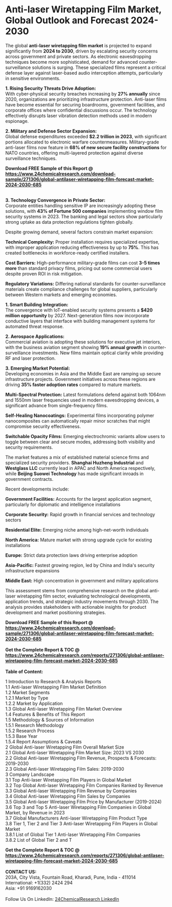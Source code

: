 <h1>Anti-laser Wiretapping Film Market, Global Outlook and Forecast 2024-2030</h1><p>The global <strong>anti-laser wiretapping film market</strong> is projected to expand significantly from <strong>2024 to 2030</strong>, driven by escalating security concerns across government and private sectors. As electronic eavesdropping techniques become more sophisticated, demand for advanced counter-surveillance solutions is surging. These specialized films represent a critical defense layer against laser-based audio interception attempts, particularly in sensitive environments.</p><p><strong>1. Rising Security Threats Drive Adoption:</strong><br>
With cyber-physical security breaches increasing by <strong>27% annually</strong> since 2020, organizations are prioritizing infrastructure protection. Anti-laser films have become essential for securing boardrooms, government facilities, and corporate offices where confidential discussions occur. The technology effectively disrupts laser vibration detection methods used in modern espionage.</p><p><strong>2. Military and Defense Sector Expansion:</strong><br>
Global defense expenditures exceeded <strong>$2.2 trillion in 2023</strong>, with significant portions allocated to electronic warfare countermeasures. Military-grade anti-laser films now feature in <strong>68% of new secure facility constructions</strong> for NATO countries, offering multi-layered protection against diverse surveillance techniques.</p><div><b>Download FREE Sample of this Report @ 
            <a href="https://www.24chemicalresearch.com/download-sample/271306/global-antilaser-wiretapping-film-forecast-market-2024-2030-685">
            https://www.24chemicalresearch.com/download-sample/271306/global-antilaser-wiretapping-film-forecast-market-2024-2030-685</a></b></div><br><p><strong>3. Technology Convergence in Private Sector:</strong><br>
Corporate entities handling sensitive IP are increasingly adopting these solutions, with <strong>43% of Fortune 500 companies</strong> implementing window film security systems in 2023. The banking and legal sectors show particularly strong uptake as data protection regulations tighten globally.</p><p>Despite growing demand, several factors constrain market expansion:</p><p><strong>Technical Complexity:</strong> Proper installation requires specialized expertise, with improper application reducing effectiveness by up to <strong>75%</strong>. This has created bottlenecks in workforce-ready certified installers.</p><p><strong>Cost Barriers:</strong> High-performance military-grade films can cost <strong>3-5 times more</strong> than standard privacy films, pricing out some commercial users despite proven ROI in risk mitigation.</p><p><strong>Regulatory Variations:</strong> Differing national standards for counter-surveillance materials create compliance challenges for global suppliers, particularly between Western markets and emerging economies.</p><p><strong>1. Smart Building Integration:</strong><br>
The convergence with IoT-enabled security systems presents a <strong>$420 million opportunity</strong> by 2027. Next-generation films now incorporate conductive layers that interface with building management systems for automated threat response.</p><p><strong>2. Aerospace Applications:</strong><br>
Commercial aviation is adopting these solutions for executive jet interiors, with the business aviation segment showing <strong>19% annual growth</strong> in counter-surveillance investments. New films maintain optical clarity while providing RF and laser protection.</p><p><strong>3. Emerging Market Potential:</strong><br>
Developing economies in Asia and the Middle East are ramping up secure infrastructure projects. Government initiatives across these regions are driving <strong>35% faster adoption rates</strong> compared to mature markets.</p><p><strong>Multi-Spectral Protection:</strong> Latest formulations defend against both 1064nm and 1550nm laser frequencies used in modern eavesdropping devices, a significant advance from single-frequency films.</p><p><strong>Self-Healing Nanocoatings:</strong> Experimental films incorporating polymer nanocomposites can automatically repair minor scratches that might compromise security effectiveness.</p><p><strong>Switchable Opacity Films:</strong> Emerging electrochromic variants allow users to toggle between clear and secure modes, addressing both visibility and security requirements.</p><p>The market features a mix of established material science firms and specialized security providers. <strong>Shanghai Huzheng Industrial</strong> and <strong>Westglass LLC</strong> currently lead in APAC and North America respectively, while <strong>Beijing Suowei Technology</strong> has made significant inroads in government contracts.</p><p>Recent developments include:</p><p><strong>Government Facilities:</strong> Accounts for the largest application segment, particularly for diplomatic and intelligence installations</p><p><strong>Corporate Security:</strong> Rapid growth in financial services and technology sectors</p><p><strong>Residential Elite:</strong> Emerging niche among high-net-worth individuals</p><p><strong>North America:</strong> Mature market with strong upgrade cycle for existing installations</p><p><strong>Europe:</strong> Strict data protection laws driving enterprise adoption</p><p><strong>Asia-Pacific:</strong> Fastest growing region, led by China and India's security infrastructure expansions</p><p><strong>Middle East:</strong> High concentration in government and military applications</p><p>This assessment stems from comprehensive research on the global anti-laser wiretapping film sector, evaluating technological developments, application trends, and strategic industry movements through 2030. The analysis provides stakeholders with actionable insights for product development and market positioning strategies.</p><div><b>Download FREE Sample of this Report @ 
            <a href="https://www.24chemicalresearch.com/download-sample/271306/global-antilaser-wiretapping-film-forecast-market-2024-2030-685">
            https://www.24chemicalresearch.com/download-sample/271306/global-antilaser-wiretapping-film-forecast-market-2024-2030-685</a></b></div><br><div><b>Get the Complete Report & TOC @ 
            <a href="https://www.24chemicalresearch.com/reports/271306/global-antilaser-wiretapping-film-forecast-market-2024-2030-685">
            https://www.24chemicalresearch.com/reports/271306/global-antilaser-wiretapping-film-forecast-market-2024-2030-685</a></b></div><br>
            <b>Table of Content:</b><p>1 Introduction to Research & Analysis Reports<br />
    1.1 Anti-laser Wiretapping Film Market Definition<br />
    1.2 Market Segments<br />
        1.2.1 Market by Type<br />
        1.2.2 Market by Application<br />
    1.3 Global Anti-laser Wiretapping Film Market Overview<br />
    1.4 Features & Benefits of This Report<br />
    1.5 Methodology & Sources of Information<br />
        1.5.1 Research Methodology<br />
        1.5.2 Research Process<br />
        1.5.3 Base Year<br />
        1.5.4 Report Assumptions & Caveats<br />
2 Global Anti-laser Wiretapping Film Overall Market Size<br />
    2.1 Global Anti-laser Wiretapping Film Market Size: 2023 VS 2030<br />
    2.2 Global Anti-laser Wiretapping Film Revenue, Prospects & Forecasts: 2019-2030<br />
    2.3 Global Anti-laser Wiretapping Film Sales: 2019-2030<br />
3 Company Landscape<br />
    3.1 Top Anti-laser Wiretapping Film Players in Global Market<br />
    3.2 Top Global Anti-laser Wiretapping Film Companies Ranked by Revenue<br />
    3.3 Global Anti-laser Wiretapping Film Revenue by Companies<br />
    3.4 Global Anti-laser Wiretapping Film Sales by Companies<br />
    3.5 Global Anti-laser Wiretapping Film Price by Manufacturer (2019-2024)<br />
    3.6 Top 3 and Top 5 Anti-laser Wiretapping Film Companies in Global Market, by Revenue in 2023<br />
    3.7 Global Manufacturers Anti-laser Wiretapping Film Product Type<br />
    3.8 Tier 1, Tier 2 and Tier 3 Anti-laser Wiretapping Film Players in Global Market<br />
        3.8.1 List of Global Tier 1 Anti-laser Wiretapping Film Companies<br />
        3.8.2 List of Global Tier 2 and T</p><div><b>Get the Complete Report & TOC @ 
            <a href="https://www.24chemicalresearch.com/reports/271306/global-antilaser-wiretapping-film-forecast-market-2024-2030-685">
            https://www.24chemicalresearch.com/reports/271306/global-antilaser-wiretapping-film-forecast-market-2024-2030-685</a></b></div><br><b>CONTACT US:</b><br>
            203A, City Vista, Fountain Road, Kharadi, Pune, India - 411014<br>
            International: +1(332) 2424 294<br>
            Asia: +91 9169162030 <br><br>
            Follow Us On LinkedIn: <a href="https://www.linkedin.com/company/24chemicalresearch/">24ChemicalResearch LinkedIn</a>